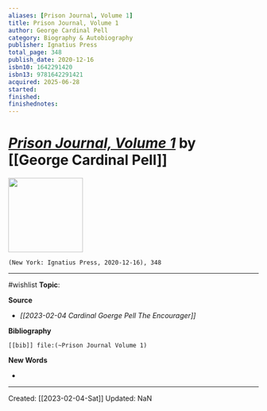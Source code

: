 ```yaml
---
aliases: [Prison Journal, Volume 1]
title: Prison Journal, Volume 1
author: George Cardinal Pell
category: Biography & Autobiography
publisher: Ignatius Press
total_page: 348
publish_date: 2020-12-16
isbn10: 1642291420
isbn13: 9781642291421
acquired: 2025-06-28
started: 
finished: 
finishednotes:
---
```

# *[Prison Journal, Volume 1](https://ignatius.com/prison-journal-volume-1-pj1p/)* by [[George Cardinal Pell]]

<img src="http://books.google.com/books/content?id=VKoPEAAAQBAJ&printsec=frontcover&img=1&zoom=1&edge=curl&source=gbs_api" width=150>

`(New York: Ignatius Press, 2020-12-16), 348`

--- 
#wishlist
**Topic**: 

**Source**
- *[[2023-02-04 Cardinal Goerge Pell The Encourager]]*


**Bibliography**

```query
[[bib]] file:(~Prison Journal Volume 1)
```
 

**New Words**

- 

---
Created: [[2023-02-04-Sat]]
Updated: NaN
